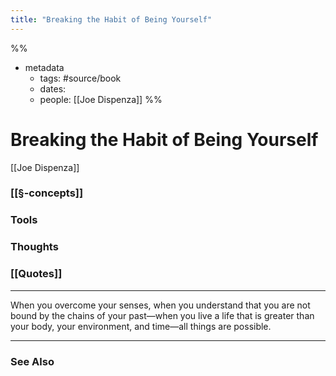 ```yaml
---
title: "Breaking the Habit of Being Yourself"
---
```

%%
- metadata
	- tags: #source/book
	- dates: 
	- people: [[Joe Dispenza]]
%%

# Breaking the Habit of Being Yourself 
[[Joe Dispenza]]

### [[§-concepts]]

### Tools

### Thoughts

### [[Quotes]]
---

When you overcome your senses, when you understand that you are not bound by the chains of your past—when you live a life that is greater than your body, your environment, and time—all things are possible.


----
### See Also